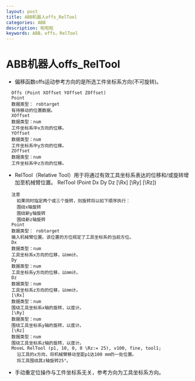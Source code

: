 ```yaml
---
layout: post
title: ABB机器人offs_RelTool
categories: ABB
description: 啦啦啦
keywords: ABB，offs，RelTool
---
```

# ABB机器人offs_RelTool
  
  
- 偏移函数offs运动参考方向的是所选工件坐标系方向(不可旋转)。
```
  Offs (Point XOffset YOffset ZOffset)
  Point
  数据类型： robtarget
  有待移动的位置数据。
  XOffset
  数据类型：num
  工件坐标系中x方向的位移。
  YOffset
  数据类型：num
  工件坐标系中y方向的位移。
  ZOffset
  数据类型：num
  工件坐标系中z方向的位移。
```
- RelTool（Relative Tool）用于将通过有效工具坐标系表达的位移和/或旋转增加至机械臂位置。
  RelTool (Point Dx Dy Dz [\Rx] [\Ry] [\Rz])
```
  注意
    如果同时指定两个或三个旋转，则旋转将以如下顺序执行：
    围绕x轴旋转
    围绕新y轴旋转
    围绕新z轴旋转
  Point
  数据类型： robtarget
  输入机械臂位置。该位置的方位规定了工具坐标系的当前方位。
  Dx
  数据类型：num
  工具坐标系x方向的位移，以mm计。
  Dy
  数据类型：num
  工具坐标系y方向的位移，以mm计。
  Dz
  数据类型：num
  工具坐标系z方向的位移，以mm计。
  [\Rx]
  数据类型：num
  围绕工具坐标系x轴的旋转，以度计。
  [\Ry]
  数据类型：num
  围绕工具坐标系y轴的旋转，以度计。
  [\Rz]
  数据类型：num
  围绕工具坐标系z轴的旋转，以度计。
  MoveL RelTool (p1, 10, 0, 0 \Rz:= 25), v100, fine, tool1;
    沿工具的x方向，将机械臂移动至距p1达100 mm的一处位置。
    将工具围绕其z轴旋转25°。
```
- 手动重定位操作与工件坐标系无关，参考方向为工具坐标系方向。

